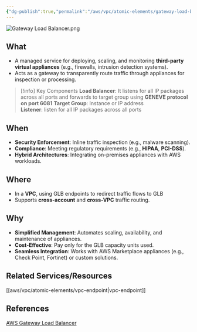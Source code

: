 ```yaml
---
{"dg-publish":true,"permalink":"/aws/vpc/atomic-elements/gateway-load-balancer/","title":"Gateway Load Balancer"}
---
```


![Gateway Load Balancer.png](/img/user/aws/vpc/png/atomic-elements/Gateway%20Load%20Balancer.png)

## What
- A managed service for deploying, scaling, and monitoring **third-party virtual appliances** (e.g., firewalls, intrusion detection systems).
- Acts as a gateway to transparently route traffic through appliances for inspection or processing.


>[!info] Key Components
>**Load Balancer**: It listens for all IP packages across all ports and forwards to target group using **GENEVE protocol on port 6081**
>**Target Group**:  Instance or IP address  
>**Listener**: listen for all IP packages across all ports


## When
- **Security Enforcement**: Inline traffic inspection (e.g., malware scanning).
- **Compliance**: Meeting regulatory requirements (e.g., **HIPAA**, **PCI-DSS**).
- **Hybrid Architectures**: Integrating on-premises appliances with AWS workloads.

## Where
- In a **VPC**, using GLB endpoints to redirect traffic flows to GLB
- Supports **cross-account** and **cross-VPC** traffic routing.

## Why
- **Simplified Management**: Automates scaling, availability, and maintenance of appliances.
- **Cost-Effective**: Pay only for the GLB capacity units used.
- **Seamless Integration**: Works with AWS Marketplace appliances (e.g., Check Point, Fortinet) or custom solutions.


## Related Services/Resources
[[aws/vpc/atomic-elements/vpc-endpoint\|vpc-endpoint]]
  
## References
[AWS Gateway Load Balancer](https://docs.aws.amazon.com/elasticloadbalancing/latest/gateway/introduction.html)

